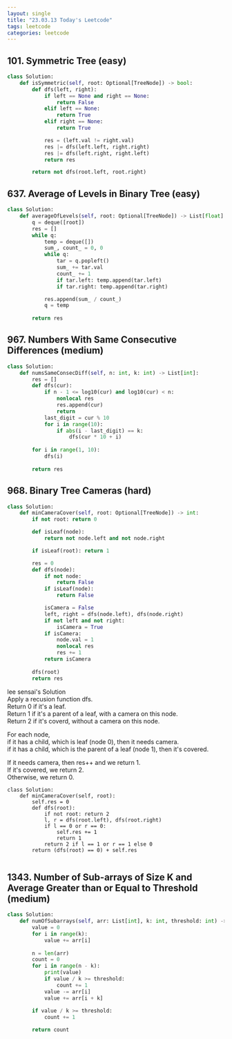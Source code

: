 ```yaml
---
layout: single
title: "23.03.13 Today's Leetcode"
tags: leetcode
categories: leetcode
---
```


## 101. Symmetric Tree (easy)

```python
class Solution:
    def isSymmetric(self, root: Optional[TreeNode]) -> bool:
        def dfs(left, right):
            if left == None and right == None:
                return False
            elif left == None:
                return True
            elif right == None:
                return True

            res = (left.val != right.val)
            res |= dfs(left.left, right.right)
            res |= dfs(left.right, right.left)
            return res

        return not dfs(root.left, root.right)
```

## 637. Average of Levels in Binary Tree (easy)

```python
class Solution:
    def averageOfLevels(self, root: Optional[TreeNode]) -> List[float]:
        q = deque([root])
        res = []
        while q:
            temp = deque([])
            sum_, count_ = 0, 0
            while q:
                tar = q.popleft()
                sum_ += tar.val
                count_ += 1
                if tar.left: temp.append(tar.left)
                if tar.right: temp.append(tar.right)

            res.append(sum_ / count_)
            q = temp
        
        return res
```

## 967. Numbers With Same Consecutive Differences (medium)

```python
class Solution:
    def numsSameConsecDiff(self, n: int, k: int) -> List[int]:
        res = []
        def dfs(cur):
            if n - 1 <= log10(cur) and log10(cur) < n:
                nonlocal res 
                res.append(cur)
                return
            last_digit = cur % 10
            for i in range(10):
                if abs(i - last_digit) == k:
                    dfs(cur * 10 + i)
        
        for i in range(1, 10):
            dfs(i)
        
        return res
```

## 968. Binary Tree Cameras (hard)

```python
class Solution:
    def minCameraCover(self, root: Optional[TreeNode]) -> int:
        if not root: return 0

        def isLeaf(node):
            return not node.left and not node.right

        if isLeaf(root): return 1

        res = 0
        def dfs(node):
            if not node:
                return False
            if isLeaf(node):
                return False

            isCamera = False
            left, right = dfs(node.left), dfs(node.right)
            if not left and not right:
                isCamera = True
            if isCamera:
                node.val = 1
                nonlocal res
                res += 1
            return isCamera
        
        dfs(root)
        return res
```

lee sensai's Solution  
Apply a recusion function dfs.  
Return 0 if it's a leaf.  
Return 1 if it's a parent of a leaf, with a camera on this node.  
Return 2 if it's coverd, without a camera on this node.  

For each node,  
if it has a child, which is leaf (node 0), then it needs camera.  
if it has a child, which is the parent of a leaf (node 1), then it's covered.  

If it needs camera, then res++ and we return 1.  
If it's covered, we return 2.  
Otherwise, we return 0.  

```
class Solution:
    def minCameraCover(self, root):
        self.res = 0
        def dfs(root):
            if not root: return 2
            l, r = dfs(root.left), dfs(root.right)
            if l == 0 or r == 0:
                self.res += 1
                return 1
            return 2 if l == 1 or r == 1 else 0
        return (dfs(root) == 0) + self.res
            
```
 
## 1343. Number of Sub-arrays of Size K and Average Greater than or Equal to Threshold (medium)

```python
class Solution:
    def numOfSubarrays(self, arr: List[int], k: int, threshold: int) -> int:
        value = 0
        for i in range(k):
            value += arr[i]
        
        n = len(arr)
        count = 0
        for i in range(n - k):
            print(value)
            if value / k >= threshold:
                count += 1
            value -= arr[i]
            value += arr[i + k]
        
        if value / k >= threshold:
            count += 1

        return count
```
